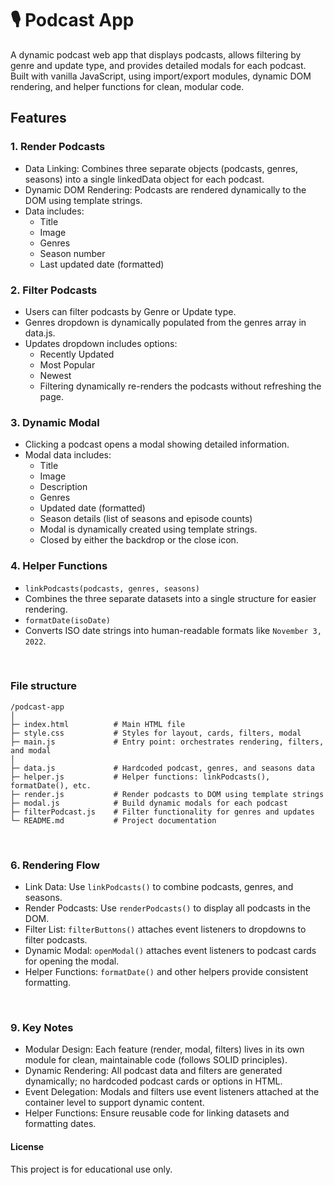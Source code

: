 # 🎙️ Podcast App

A dynamic podcast web app that displays podcasts, allows filtering by genre and update type, and provides detailed modals for each podcast. Built with vanilla JavaScript, using import/export modules, dynamic DOM rendering, and helper functions for clean, modular code. 

## Features  

### 1. Render Podcasts
- Data Linking: Combines three separate objects (podcasts, genres, seasons) into a single linkedData object for each podcast.
- Dynamic DOM Rendering: Podcasts are rendered dynamically to the DOM using template strings.
- Data includes:
    - Title
    - Image
    - Genres
    - Season number
    - Last updated date (formatted)

### 2. Filter Podcasts
- Users can filter podcasts by Genre or Update type.
- Genres dropdown is dynamically populated from the genres array in data.js.
- Updates dropdown includes options:
    - Recently Updated
    - Most Popular
    - Newest
    - Filtering dynamically re-renders the podcasts without refreshing the page.

### 3. Dynamic Modal
- Clicking a podcast opens a modal showing detailed information.
- Modal data includes:
    - Title
    - Image
    - Description
    - Genres
    - Updated date (formatted)
    - Season details (list of seasons and episode counts)
    - Modal is dynamically created using template strings.
    - Closed by either the backdrop or the close icon.

### 4. Helper Functions
- ``linkPodcasts(podcasts, genres, seasons)``
- Combines the three separate datasets into a single structure for easier rendering.
- ``formatDate(isoDate)``
- Converts ISO date strings into human-readable formats like ``November 3, 2022``.

<br/>

###  File structure
```
/podcast-app
│
├─ index.html          # Main HTML file
├─ style.css           # Styles for layout, cards, filters, modal
├─ main.js             # Entry point: orchestrates rendering, filters, and modal
│
├─ data.js             # Hardcoded podcast, genres, and seasons data
├─ helper.js           # Helper functions: linkPodcasts(), formatDate(), etc.
├─ render.js           # Render podcasts to DOM using template strings
├─ modal.js            # Build dynamic modals for each podcast
├─ filterPodcast.js    # Filter functionality for genres and updates
└─ README.md           # Project documentation
```

<br/>

### 6. Rendering Flow
- Link Data: Use ``linkPodcasts()`` to combine podcasts, genres, and seasons.
- Render Podcasts: Use ``renderPodcasts()`` to display all podcasts in the DOM.
- Filter List: ``filterButtons()`` attaches event listeners to dropdowns to filter podcasts.
- Dynamic Modal: ``openModal()`` attaches event listeners to podcast cards for opening the modal.
- Helper Functions: ``formatDate()`` and other helpers provide consistent formatting.

<br/>

### 9. Key Notes
- Modular Design: Each feature (render, modal, filters) lives in its own module for clean, maintainable code (follows SOLID principles).
- Dynamic Rendering: All podcast data and filters are generated dynamically; no hardcoded podcast cards or options in HTML.
- Event Delegation: Modals and filters use event listeners attached at the container level to support dynamic content.
- Helper Functions: Ensure reusable code for linking datasets and formatting dates.

#### License
This project is for educational use only.